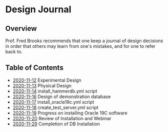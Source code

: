 Design Journal
==============

Overview
--------

Prof. Fred Brooks recommends that one keep a journal of design decisions in order that others may learn from one's mistakes, and for one to refer back to.

Table of Contents
-----------------

- [2020-11-12](https://github.com/dfhawthorne/demos/blob/master/resource_manager_thruput/design_journal/2020_11_12.md) Experimental Design
- [2020-11-13](https://github.com/dfhawthorne/demos/blob/master/resource_manager_thruput/design_journal/2020_11_13.md) Physical Design
- [2020-11-14](https://github.com/dfhawthorne/demos/blob/master/resource_manager_thruput/design_journal/2020_11_14.md) install\_hammerdb.yml script
- [2020-11-16](https://github.com/dfhawthorne/demos/blob/master/resource_manager_thruput/design_journal/2020_11_16.md) Design of demonstration database
- [2020-11-17](https://github.com/dfhawthorne/demos/blob/master/resource_manager_thruput/design_journal/2020_11_17.md) install\_oracle19c.yml script
- [2020-11-18](https://github.com/dfhawthorne/demos/blob/master/resource_manager_thruput/design_journal/2020_11_18.md) create\_test\_server.yml script
- [2020-11-19](https://github.com/dfhawthorne/demos/blob/master/resource_manager_thruput/design_journal/2020_11_19.md) Progress on installing Oracle 19C software
- [2020-11-20](https://github.com/dfhawthorne/demos/blob/master/resource_manager_thruput/design_journal/2020_11_20.md) Review of Installation and Webinar
- [2020-11-29](https://github.com/dfhawthorne/demos/blob/master/resource_manager_thruput/design_journal/2020_11_29.md) Completion of DB Installation